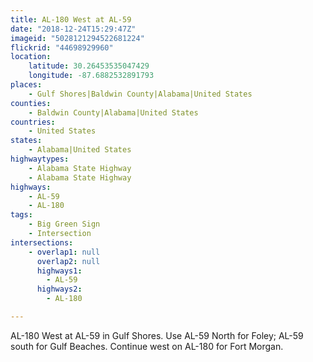 ```yaml
---
title: AL-180 West at AL-59
date: "2018-12-24T15:29:47Z"
imageid: "5028121294522681224"
flickrid: "44698929960"
location:
    latitude: 30.26453535047429
    longitude: -87.6882532891793
places:
    - Gulf Shores|Baldwin County|Alabama|United States
counties:
    - Baldwin County|Alabama|United States
countries:
    - United States
states:
    - Alabama|United States
highwaytypes:
    - Alabama State Highway
    - Alabama State Highway
highways:
    - AL-59
    - AL-180
tags:
    - Big Green Sign
    - Intersection
intersections:
    - overlap1: null
      overlap2: null
      highways1:
        - AL-59
      highways2:
        - AL-180

---
```

AL-180 West at AL-59 in Gulf Shores.  Use AL-59 North for Foley; AL-59 south for Gulf Beaches.  Continue west on AL-180 for Fort Morgan.